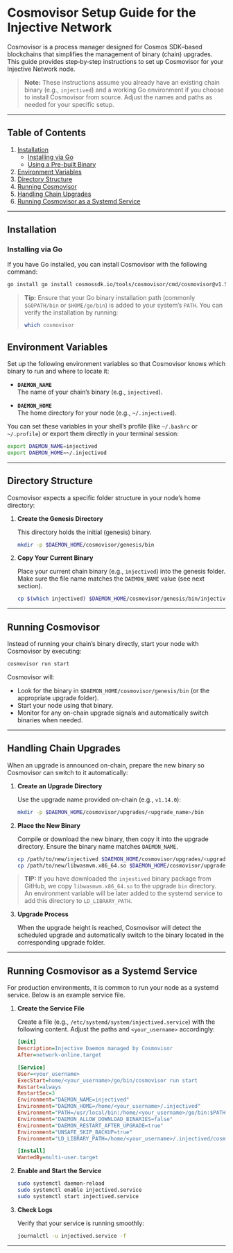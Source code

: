 # Cosmovisor Setup Guide for the Injective Network

Cosmovisor is a process manager designed for Cosmos SDK–based blockchains that simplifies the management of binary (chain) upgrades. This guide provides step‐by‐step instructions to set up Cosmovisor for your Injective Network node.

> **Note:** These instructions assume you already have an existing chain binary (e.g., `injectived`) and a working Go environment if you choose to install Cosmovisor from source. Adjust the names and paths as needed for your specific setup.

---

## Table of Contents

1. [Installation](#installation)
   - [Installing via Go](#installing-via-go)
   - [Using a Pre-built Binary](#using-a-pre-built-binary)
2. [Environment Variables](#environment-variables)
3. [Directory Structure](#directory-structure)
4. [Running Cosmovisor](#running-cosmovisor)
5. [Handling Chain Upgrades](#handling-chain-upgrades)
6. [Running Cosmovisor as a Systemd Service](#running-cosmovisor-as-a-systemd-service)

---

## Installation

### Installing via Go

If you have Go installed, you can install Cosmovisor with the following command:

```bash
go install go install cosmossdk.io/tools/cosmovisor/cmd/cosmovisor@v1.5.0
```

> **Tip:** Ensure that your Go binary installation path (commonly `$GOPATH/bin` or `$HOME/go/bin`) is added to your system’s `PATH`. You can verify the installation by running:
>
> ```bash
> which cosmovisor
> ```

## Environment Variables

Set up the following environment variables so that Cosmovisor knows which binary to run and where to locate it:

- **`DAEMON_NAME`**  
  The name of your chain’s binary (e.g., `injectived`).

- **`DAEMON_HOME`**  
  The home directory for your node (e.g., `~/.injectived`).

You can set these variables in your shell’s profile (like `~/.bashrc` or `~/.profile`) or export them directly in your terminal session:

```bash
export DAEMON_NAME=injectived
export DAEMON_HOME=~/.injectived
```

---

## Directory Structure

Cosmovisor expects a specific folder structure in your node’s home directory:

1. **Create the Genesis Directory**

   This directory holds the initial (genesis) binary.

   ```bash
   mkdir -p $DAEMON_HOME/cosmovisor/genesis/bin
   ```

2. **Copy Your Current Binary**

   Place your current chain binary (e.g., `injectived`) into the genesis folder. Make sure the file name matches the `DAEMON_NAME` value (see next section).

   ```bash
   cp $(which injectived) $DAEMON_HOME/cosmovisor/genesis/bin/injectived
   ```

---

## Running Cosmovisor

Instead of running your chain’s binary directly, start your node with Cosmovisor by executing:

```bash
cosmovisor run start
```

Cosmovisor will:

- Look for the binary in `$DAEMON_HOME/cosmovisor/genesis/bin` (or the appropriate upgrade folder).
- Start your node using that binary.
- Monitor for any on-chain upgrade signals and automatically switch binaries when needed.

---

## Handling Chain Upgrades

When an upgrade is announced on-chain, prepare the new binary so Cosmovisor can switch to it automatically:

1. **Create an Upgrade Directory**

   Use the upgrade name provided on-chain (e.g., `v1.14.0`):

   ```bash
   mkdir -p $DAEMON_HOME/cosmovisor/upgrades/<upgrade_name>/bin
   ```

2. **Place the New Binary**

   Compile or download the new binary, then copy it into the upgrade directory. Ensure the binary name matches `DAEMON_NAME`.

   ```bash
   cp /path/to/new/injectived $DAEMON_HOME/cosmovisor/upgrades/<upgrade_name>/bin
   cp /path/to/new/libwasmvm.x86_64.so $DAEMON_HOME/cosmovisor/upgrades/<upgrade_name>/bin
   ```

> **TIP:** If you have downloaded the `injestived` binary package from GitHub, we copy `libwasmvm.x86_64.so` to the upgrade `bin` directory. An environment variable will be later added to the systemd service to add this directory to `LD_LIBRARY_PATH`.

3. **Upgrade Process**

   When the upgrade height is reached, Cosmovisor will detect the scheduled upgrade and automatically switch to the binary located in the corresponding upgrade folder.

---

## Running Cosmovisor as a Systemd Service

For production environments, it is common to run your node as a systemd service. Below is an example service file.

1. **Create the Service File**

   Create a file (e.g., `/etc/systemd/system/injectived.service`) with the following content. Adjust the paths and `<your_username>` accordingly:

   ```ini
   [Unit]
   Description=Injective Daemon managed by Cosmovisor
   After=network-online.target

   [Service]
   User=<your_username>
   ExecStart=home/<your_username>/go/bin/cosmovisor run start
   Restart=always
   RestartSec=3
   Environment="DAEMON_NAME=injectived"
   Environment="DAEMON_HOME=/home/<your_username>/.injectived"
   Environment="PATH=/usr/local/bin:/home/<your_username>/go/bin:$PATH"
   Environment="DAEMON_ALLOW_DOWNLOAD_BINARIES=false"
   Environment="DAEMON_RESTART_AFTER_UPGRADE=true"
   Environment="UNSAFE_SKIP_BACKUP=true"
   Environment="LD_LIBRARY_PATH=/home/<your_username>/.injectived/cosmovisor/current/bin"

   [Install]
   WantedBy=multi-user.target
   ```

2. **Enable and Start the Service**

   ```bash
   sudo systemctl daemon-reload
   sudo systemctl enable injectived.service
   sudo systemctl start injectived.service
   ```

3. **Check Logs**

   Verify that your service is running smoothly:

   ```bash
   journalctl -u injectived.service -f
   ```

---
